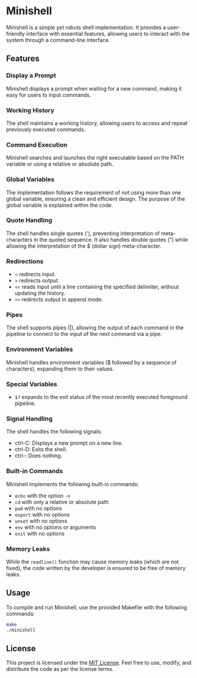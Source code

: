 # Minishell

Minishell is a simple yet robuts shell implementation. It provides a user-friendly interface with essential features, allowing users to interact with the system through a command-line interface.

## Features

### Display a Prompt
Minishell displays a prompt when waiting for a new command, making it easy for users to input commands.

### Working History
The shell maintains a working history, allowing users to access and repeat previously executed commands.

### Command Execution
Minishell searches and launches the right executable based on the PATH variable or using a relative or absolute path.

### Global Variables
The implementation follows the requirement of not using more than one global variable, ensuring a clean and efficient design. The purpose of the global variable is explained within the code.

### Quote Handling
The shell handles single quotes ('), preventing interpretation of meta-characters in the quoted sequence. It also handles double quotes (") while allowing the interpretation of the $ (dollar sign) meta-character.

### Redirections
- `<` redirects input.
- `>` redirects output.
- `<<` reads input until a line containing the specified delimiter, without updating the history.
- `>>` redirects output in append mode.

### Pipes
The shell supports pipes (|), allowing the output of each command in the pipeline to connect to the input of the next command via a pipe.

### Environment Variables
Minishell handles environment variables ($ followed by a sequence of characters), expanding them to their values.

### Special Variables
- `$?` expands to the exit status of the most recently executed foreground pipeline.

### Signal Handling
The shell handles the following signals:
- ctrl-C: Displays a new prompt on a new line.
- ctrl-D: Exits the shell.
- ctrl-\: Does nothing.

### Built-in Commands
Minishell implements the following built-in commands:
- `echo` with the option `-n`
- `cd` with only a relative or absolute path
- `pwd` with no options
- `export` with no options
- `unset` with no options
- `env` with no options or arguments
- `exit` with no options

### Memory Leaks
While the `readline()` function may cause memory leaks (which are not fixed), the code written by the developer is ensured to be free of memory leaks.

## Usage

To compile and run Minishell, use the provided Makefile with the following commands:

```bash
make
./minishell
```

## License

This project is licensed under the [MIT License](LICENSE). Feel free to use, modify, and distribute the code as per the license terms.
